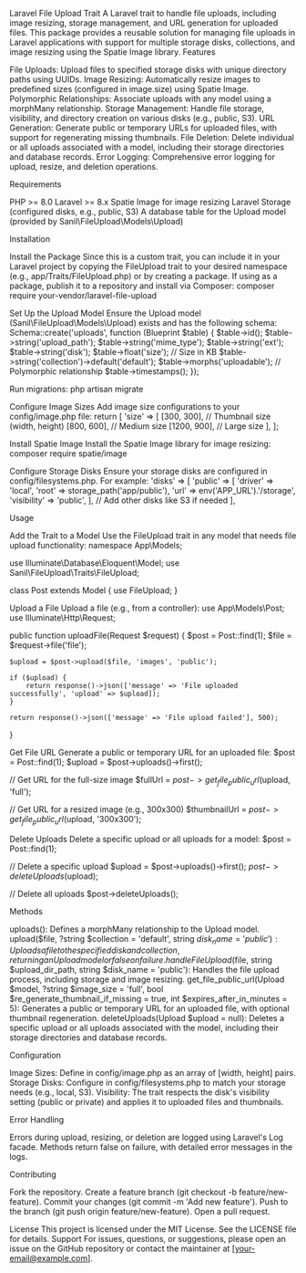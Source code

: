 Laravel File Upload Trait
A Laravel trait to handle file uploads, including image resizing, storage management, and URL generation for uploaded files. This package provides a reusable solution for managing file uploads in Laravel applications with support for multiple storage disks, collections, and image resizing using the Spatie Image library.
Features

File Uploads: Upload files to specified storage disks with unique directory paths using UUIDs.
Image Resizing: Automatically resize images to predefined sizes (configured in image.size) using Spatie Image.
Polymorphic Relationships: Associate uploads with any model using a morphMany relationship.
Storage Management: Handle file storage, visibility, and directory creation on various disks (e.g., public, S3).
URL Generation: Generate public or temporary URLs for uploaded files, with support for regenerating missing thumbnails.
File Deletion: Delete individual or all uploads associated with a model, including their storage directories and database records.
Error Logging: Comprehensive error logging for upload, resize, and deletion operations.

Requirements

PHP >= 8.0
Laravel >= 8.x
Spatie Image for image resizing
Laravel Storage (configured disks, e.g., public, S3)
A database table for the Upload model (provided by Sanil\FileUpload\Models\Upload)

Installation

Install the Package
Since this is a custom trait, you can include it in your Laravel project by copying the FileUpload trait to your desired namespace (e.g., app/Traits/FileUpload.php) or by creating a package.
If using as a package, publish it to a repository and install via Composer:
composer require your-vendor/laravel-file-upload


Set Up the Upload Model
Ensure the Upload model (Sanil\FileUpload\Models\Upload) exists and has the following schema:
Schema::create('uploads', function (Blueprint $table) {
    $table->id();
    $table->string('upload_path');
    $table->string('mime_type');
    $table->string('ext');
    $table->string('disk');
    $table->float('size'); // Size in KB
    $table->string('collection')->default('default');
    $table->morphs('uploadable'); // Polymorphic relationship
    $table->timestamps();
});

Run migrations:
php artisan migrate


Configure Image Sizes
Add image size configurations to your config/image.php file:
return [
    'size' => [
        [300, 300], // Thumbnail size (width, height)
        [800, 600], // Medium size
        [1200, 900], // Large size
    ],
];


Install Spatie Image
Install the Spatie Image library for image resizing:
composer require spatie/image


Configure Storage Disks
Ensure your storage disks are configured in config/filesystems.php. For example:
'disks' => [
    'public' => [
        'driver' => 'local',
        'root' => storage_path('app/public'),
        'url' => env('APP_URL').'/storage',
        'visibility' => 'public',
    ],
    // Add other disks like S3 if needed
],



Usage

Add the Trait to a Model
Use the FileUpload trait in any model that needs file upload functionality:
namespace App\Models;

use Illuminate\Database\Eloquent\Model;
use Sanil\FileUpload\Traits\FileUpload;

class Post extends Model
{
    use FileUpload;
}


Upload a File
Upload a file (e.g., from a controller):
use App\Models\Post;
use Illuminate\Http\Request;

public function uploadFile(Request $request)
{
    $post = Post::find(1);
    $file = $request->file('file');

    $upload = $post->upload($file, 'images', 'public');

    if ($upload) {
        return response()->json(['message' => 'File uploaded successfully', 'upload' => $upload]);
    }

    return response()->json(['message' => 'File upload failed'], 500);
}


Get File URL
Generate a public or temporary URL for an uploaded file:
$post = Post::find(1);
$upload = $post->uploads()->first();

// Get URL for the full-size image
$fullUrl = $post->get_file_public_url($upload, 'full');

// Get URL for a resized image (e.g., 300x300)
$thumbnailUrl = $post->get_file_public_url($upload, '300x300');


Delete Uploads
Delete a specific upload or all uploads for a model:
$post = Post::find(1);

// Delete a specific upload
$upload = $post->uploads()->first();
$post->deleteUploads($upload);

// Delete all uploads
$post->deleteUploads();



Methods

uploads(): Defines a morphMany relationship to the Upload model.
upload($file, ?string $collection = 'default', string $disk_name = 'public'): Uploads a file to the specified disk and collection, returning an Upload model or false on failure.
handleFileUpload($file, string $upload_dir_path, string $disk_name = 'public'): Handles the file upload process, including storage and image resizing.
get_file_public_url(Upload $model, ?string $image_size = 'full', bool $re_generate_thumbnail_if_missing = true, int $expires_after_in_minutes = 5): Generates a public or temporary URL for an uploaded file, with optional thumbnail regeneration.
deleteUploads(Upload $upload = null): Deletes a specific upload or all uploads associated with the model, including their storage directories and database records.

Configuration

Image Sizes: Define in config/image.php as an array of [width, height] pairs.
Storage Disks: Configure in config/filesystems.php to match your storage needs (e.g., local, S3).
Visibility: The trait respects the disk's visibility setting (public or private) and applies it to uploaded files and thumbnails.

Error Handling

Errors during upload, resizing, or deletion are logged using Laravel's Log facade.
Methods return false on failure, with detailed error messages in the logs.

Contributing

Fork the repository.
Create a feature branch (git checkout -b feature/new-feature).
Commit your changes (git commit -m 'Add new feature').
Push to the branch (git push origin feature/new-feature).
Open a pull request.

License
This project is licensed under the MIT License. See the LICENSE file for details.
Support
For issues, questions, or suggestions, please open an issue on the GitHub repository or contact the maintainer at [your-email@example.com].
